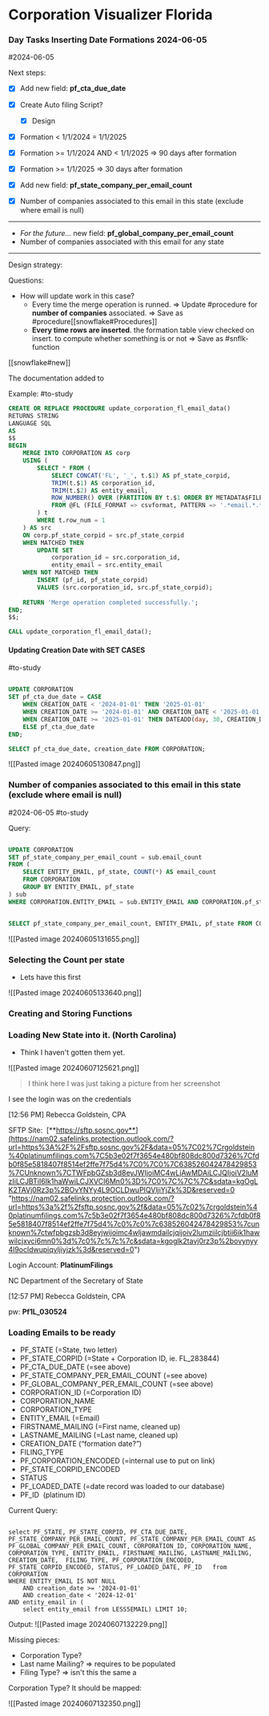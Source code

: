 

# Corporation Visualizer Florida

### Day Tasks Inserting Date Formations 2024-06-05
#2024-06-05

Next steps:

- [x] Add new field: **pf_cta_due_date**
- [x] Create Auto filing Script?
	- [x] Design
- [x] Formation < 1/1/2024 = 1/1/2025
- [x] Formation >= 1/1/2024 AND < 1/1/2025 => 90 days after formation
- [x]  Formation >= 1/1/2025 => 30 days after formation

- [x] Add new field: **pf_state_company_per_email_count**

- [x] Number of companies associated to this email in this state (exclude where email is null)

---

- _For the future…_ new field: **pf_global_company_per_email_count**
- Number of companies associated with this email for any state

---
Design strategy:

Questions:
- How will update work in this case?
	- Every time the merge operation is runned. => Update #procedure for **number of companies** associated. => Save as #procedure[[snowflake#Procedures]]
	- **Every time rows are inserted**. the formation table view checked on insert. to compute whether something is or not => Save as #snflk-function 

[[snowflake#new]]


The documentation added to 

Example: 
#to-study 

```sql
CREATE OR REPLACE PROCEDURE update_corporation_fl_email_data()
RETURNS STRING
LANGUAGE SQL
AS
$$
BEGIN
    MERGE INTO CORPORATION AS corp
    USING (  
        SELECT * FROM (
            SELECT CONCAT('FL', '_', t.$1) AS pf_state_corpid,
            TRIM(t.$1) AS corporation_id,
            TRIM(t.$2) AS entity_email,
            ROW_NUMBER() OVER (PARTITION BY t.$1 ORDER BY METADATA$FILE_ROW_NUMBER DESC) AS row_num
            FROM @FL (FILE_FORMAT => csvformat, PATTERN => '.*email.*.*txt.*') AS t
        ) t 
        WHERE t.row_num = 1
    ) AS src
    ON corp.pf_state_corpid = src.pf_state_corpid
    WHEN MATCHED THEN
        UPDATE SET
            corporation_id = src.corporation_id,
            entity_email = src.entity_email 
    WHEN NOT MATCHED THEN
        INSERT (pf_id, pf_state_corpid)
        VALUES (src.corporation_id, src.pf_state_corpid);
    
    RETURN 'Merge operation completed successfully.';
END;
$$;
```


```sql
CALL update_corporation_fl_email_data();
```

#### Updating Creation Date with SET CASES
#to-study 

```sql

UPDATE CORPORATION
SET pf_cta_due_date = CASE
    WHEN CREATION_DATE < '2024-01-01' THEN '2025-01-01' 
    WHEN CREATION_DATE >= '2024-01-01' AND CREATION_DATE < '2025-01-01' THEN DATEADD(day, 90, CREATION_DATE) 
    WHEN CREATION_DATE >= '2025-01-01' THEN DATEADD(day, 30, CREATION_DATE) 
    ELSE pf_cta_due_date 
END;

SELECT pf_cta_due_date, creation_date FROM CORPORATION;
```


![[Pasted image 20240605130847.png]]
### Number of companies associated to this email in this state (exclude where email is null)
#2024-06-05 #to-study



Query:

```sql

UPDATE CORPORATION
SET pf_state_company_per_email_count = sub.email_count
FROM (
    SELECT ENTITY_EMAIL, pf_state, COUNT(*) AS email_count
    FROM CORPORATION
    GROUP BY ENTITY_EMAIL, pf_state
) sub
WHERE CORPORATION.ENTITY_EMAIL = sub.ENTITY_EMAIL AND CORPORATION.pf_state = sub.pf_state;
```



```sql

SELECT pf_state_company_per_email_count, ENTITY_EMAIL, pf_state FROM CORPORATION;
```


![[Pasted image 20240605131655.png]]

### Selecting the Count per state


- Lets have this first

![[Pasted image 20240605133640.png]]


### Creating and Storing Functions



### Loading New State into it.  (North Carolina)

- Think I haven't gotten them yet.

![[Pasted image 20240607125621.png]]

> I think here I was just taking a picture from her screenshot

I see the login was on the credentials

[12:56 PM] Rebecca Goldstein, CPA

SFTP Site:  [**https://sftp.sosnc.gov**](https://nam02.safelinks.protection.outlook.com/?url=https%3A%2F%2Fsftp.sosnc.gov%2F&data=05%7C02%7Crgoldstein%40platinumfilings.com%7C5b3e02f7f3654e480bf808dc800d7326%7Cfdb0f85e5818407f8514ef2ffe7f75d4%7C0%7C0%7C638526042478429853%7CUnknown%7CTWFpbGZsb3d8eyJWIjoiMC4wLjAwMDAiLCJQIjoiV2luMzIiLCJBTiI6Ik1haWwiLCJXVCI6Mn0%3D%7C0%7C%7C%7C&sdata=kgOgLK2TAVj0Rz3p%2BOvYNYy4L9OCLDwuPIQVljiYjZk%3D&reserved=0 "https://nam02.safelinks.protection.outlook.com/?url=https%3a%2f%2fsftp.sosnc.gov%2f&data=05%7c02%7crgoldstein%40platinumfilings.com%7c5b3e02f7f3654e480bf808dc800d7326%7cfdb0f85e5818407f8514ef2ffe7f75d4%7c0%7c0%7c638526042478429853%7cunknown%7ctwfpbgzsb3d8eyjwijoimc4wljawmdailcjqijoiv2lumziilcjbtii6ik1hawwilcjxvci6mn0%3d%7c0%7c%7c%7c&sdata=kgoglk2tavj0rz3p%2bovynyy4l9ocldwupiqvljiyjzk%3d&reserved=0")

Login Account: **PlatinumFilings**

NC Department of the Secretary of State

[12:57 PM] Rebecca Goldstein, CPA

pw: **Pf1L_030524**

### Loading Emails to be ready


- PF_STATE (=State, two letter)
- PF_STATE_CORPID (=State + Corporation ID, ie. FL_283844)
- PF_CTA_DUE_DATE (=see above)
- PF_STATE_COMPANY_PER_EMAIL_COUNT (=see above)
- PF_GLOBAL_COMPANY_PER_EMAIL_COUNT (=see above)
- CORPORATION_ID (=Corporation ID)
- CORPORATION_NAME
- CORPORATION_TYPE
- ENTITY_EMAIL (=Email)
- FIRSTNAME_MAILING (=First name, cleaned up)
- LASTNAME_MAILING (=Last name, cleaned up)
- CREATION_DATE (“formation date?”)
- FILING_TYPE
- PF_CORPORATION_ENCODED (=internal use to put on link)
- PF_STATE_CORPID_ENCODED
- STATUS
- PF_LOADED_DATE (=date record was loaded to our database)
- PF_ID  (platinum ID)



Current Query:

```

select PF_STATE, PF_STATE_CORPID, PF_CTA_DUE_DATE, PF_STATE_COMPANY_PER_EMAIL_COUNT, PF_STATE_COMPANY_PER_EMAIL_COUNT AS PF_GLOBAL_COMPANY_PER_EMAIL_COUNT, CORPORATION_ID, CORPORATION_NAME, CORPORATION_TYPE, ENTITY_EMAIL, FIRSTNAME_MAILING, LASTNAME_MAILING, CREATION_DATE,  FILING_TYPE, PF_CORPORATION_ENCODED, PF_STATE_CORPID_ENCODED, STATUS, PF_LOADED_DATE, PF_ID   from CORPORATION
WHERE ENTITY_EMAIL IS NOT NULL
    AND creation_date >= '2024-01-01'
    AND creation_date < '2024-12-01' 
AND entity_email in (
    select entity_email from LESS5EMAIL) LIMIT 10;
```

Output:
![[Pasted image 20240607132229.png]]

Missing pieces:
- Corporation Type? 
- Last name Mailing? => requires to be populated
- Filing Type? => isn't this the same a

Corporation Type? 
It should be mapped:

![[Pasted image 20240607132350.png]]